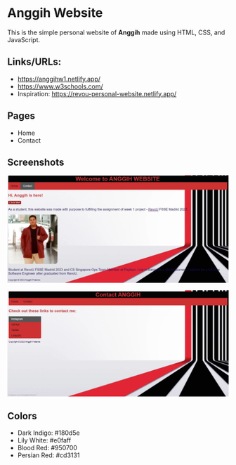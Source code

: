 # Anggih Website

This is the simple personal website of **Anggih** made using HTML, CSS, and JavaScript.

## Links/URLs:

- <https://anggihw1.netlify.app/>
- <https://www.w3schools.com/>
- Inspiration: <https://revou-personal-website.netlify.app/>

## Pages

- Home
- Contact

## Screenshots

![Home](images/sshome.JPG)

![Contact](images/sscontact.JPG)

## Colors

- Dark Indigo: #180d5e
- Lily White: #e0faff
- Blood Red: #950700
- Persian Red: #cd3131
